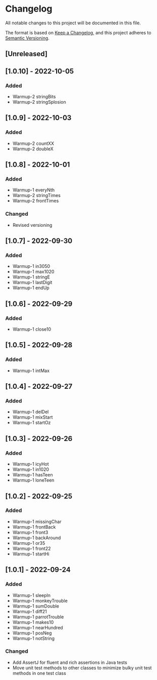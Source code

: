# Changelog
All notable changes to this project will be documented in this file.

The format is based on [Keep a Changelog](https://keepachangelog.com/en/1.0.0/),
and this project adheres to [Semantic Versioning](https://semver.org/spec/v2.0.0.html).

## [Unreleased]

## [1.0.10] - 2022-10-05
### Added
- Warmup-2 stringBits
- Warmup-2 stringSplosion

## [1.0.9] - 2022-10-03
### Added
- Warmup-2 countXX
- Warmup-2 doubleX

## [1.0.8] - 2022-10-01
### Added
- Warmup-1 everyNth
- Warmup-2 stringTimes
- Warmup-2 frontTimes

### Changed
- Revised versioning

## [1.0.7] - 2022-09-30
### Added
- Warmup-1 in3050
- Warmup-1 max1020
- Warmup-1 stringE
- Warmup-1 lastDigit
- Warmup-1 endUp

## [1.0.6] - 2022-09-29
### Added
- Warmup-1 close10

## [1.0.5] - 2022-09-28
### Added
- Warmup-1 intMax

## [1.0.4] - 2022-09-27
### Added
- Warmup-1 delDel
- Warmup-1 mixStart
- Warmup-1 startOz

## [1.0.3] - 2022-09-26
### Added
- Warmup-1 icyHot
- Warmup-1 in1020
- Warmup-1 hasTeen
- Warmup-1 loneTeen
 
## [1.0.2] - 2022-09-25
### Added
- Warmup-1 missingChar
- Warmup-1 frontBack
- Warmup-1 front3
- Warmup-1 backAround
- Warmup-1 or35
- Warmup-1 front22
- Warmup-1 startHi

## [1.0.1] - 2022-09-24
### Added
- Warmup-1 sleepIn
- Warmup-1 monkeyTrouble
- Warmup-1 sumDouble
- Warmup-1 diff21
- Warmup-1 parrotTrouble
- Warmup-1 makes10
- Warmup-1 nearHundred
- Warmup-1 posNeg
- Warmup-1 notString

### Changed
- Add AssertJ for fluent and rich assertions in Java tests
- Move unit test methods to other classes to minimize bulky unit test methods in one test class